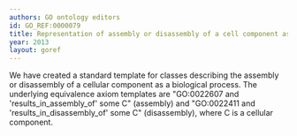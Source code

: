 ```yaml
--- 
authors: GO ontology editors
id: GO_REF:0000079
title: Representation of assembly or disassembly of a cell component as biological process in the Gene Ontology
year: 2013
layout: goref
---
```


We have created a standard template for classes describing the assembly or disassembly of a cellular component as a biological process. The underlying equivalence axiom templates are "GO:0022607 and 'results_in_assembly_of' some C" (assembly) and "GO:0022411 and 'results_in_disassembly_of' some C" (disassembly), where C is a cellular component.
